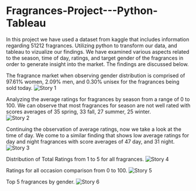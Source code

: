 # Fragrances-Project---Python-Tableau 

In this project we have used a dataset from kaggle that includes information regarding 51212 fragrances. Utilizing python to transform our data, and tableau to vizualize our findings. We have examined various aspects related to the season, time of day, ratings, and target gender of the fragrances in order to generate insight into the market. The findings are discussed below.
 
The fragrance market when observing gender distribution is comprised of 97.61% women, 2.09% men, and 0.30% unisex for the fragrances being sold today.
![Story 1](https://user-images.githubusercontent.com/79889633/134753169-d885054a-ac6a-4bef-b3b0-c7d918676c71.png)

Analyzing the average ratings for fragrances by season from a range of 0 to 100. We can observe that most fragrances for season are not well rated with scores averages of 35 spring, 33 fall, 27 summer, 25 winter.  
![Story 2](https://user-images.githubusercontent.com/79889633/134753449-ccedd467-e250-4cfb-a31f-55662d6a240a.png)

Continuing the observation of average ratings, now we take a look at the time of day. We come to a similar finding that shows low average ratings for day and night fragrances with score averages of 47 day, and 31 night.
![Story 3](https://user-images.githubusercontent.com/79889633/134753566-2bbafb9a-d9df-4640-9ea3-1f3c2dce7ea7.png)

Distribution of Total Ratings from 1 to 5 for all fragrances.
![Story 4](https://user-images.githubusercontent.com/79889633/134753662-1619fc6b-67f4-42b0-8648-dd3907b46b2c.png)


Ratings for all occasion comparison from 0 to 100.
![Story 5](https://user-images.githubusercontent.com/79889633/134753684-14d9a00f-061f-4ed3-8248-37ec30847972.png)

Top 5 fragrances by gender.
![Story 6](https://user-images.githubusercontent.com/79889633/134753699-45bb7cdf-ff8f-4454-9d0e-7ed590af4f8d.png)
